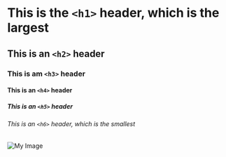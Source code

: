 # This is the `<h1>` header, which is the largest
## This is an `<h2>` header
### This is am `<h3>` header
#### This is an `<h4>` header
##### This is an `<h5>` header
###### This is an `<h6>` header, which is the smallest 
![My Image](https://github.com/user-attachments/assets/80f67031-4047-4f39-9265-aa09ccff7c09)
